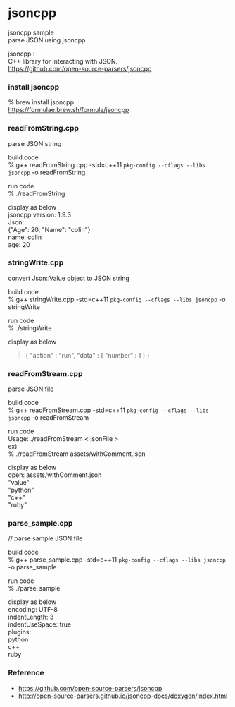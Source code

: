 jsoncpp
===============

jsoncpp sample <br/>
parse JSON using jsoncpp <br/>

jsoncpp : <br/>
C++ library for interacting with JSON. <br/>
https://github.com/open-source-parsers/jsoncpp <br/>


### install jsoncpp
% brew install jsoncpp <br/>
https://formulae.brew.sh/formula/jsoncpp <br/>


### readFromString.cpp
parse JSON string <br/>

build code  <br/>
% g++ readFromString.cpp -std=c++11 `pkg-config --cflags --libs jsoncpp` -o readFromString <br/>

run code <br/>
% ./readFromString <br/>

display as below  <br/>
jsoncpp version: 1.9.3 <br/>
Json:  <br/>
{"Age": 20, "Name": "colin"} <br/>
name: colin <br/>
age: 20 <br/>


### stringWrite.cpp
convert  Json::Value object to JSON string <br/>

build code  <br/>
% g++ stringWrite.cpp -std=c++11 `pkg-config --cflags --libs jsoncpp` -o stringWrite <br/>

run code <br/>
% ./stringWrite <br/>

display as below  <br/>
> {
> 	"action" : "run",
> 	"data" : 
>	{
>		"number" : 1
>	}
> }

### readFromStream.cpp
parse JSON file <br/>

build code  <br/>
% g++ readFromStream.cpp -std=c++11 `pkg-config --cflags --libs jsoncpp` -o readFromStream <br/>

run code <br/>
Usage: ./readFromStream \< jsonFile \> <br/>
ex) <br/>
% ./readFromStream assets/withComment.json <br/>

display as below  <br/>
open: assets/withComment.json <br/>
"value" <br/>
"python" <br/>
"c++" <br/>
"ruby" <br/>

### parse_sample.cpp
// parse sample JSON file <br/>

build code  <br/>
% g++ parse_sample.cpp -std=c++11 `pkg-config --cflags --libs jsoncpp` -o parse_sample <br/>

run code <br/>
% ./parse_sample  <br/>

display as below  <br/>
encoding: UTF-8 <br/>
indentLength: 3 <br/>
indentUseSpace: true <br/>
plugins:  <br/>
python <br/>
c++ <br/>
ruby <br/>

### Reference <br/>
- https://github.com/open-source-parsers/jsoncpp
- http://open-source-parsers.github.io/jsoncpp-docs/doxygen/index.html

